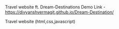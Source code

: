 
Travel website ft. Dream-Destinations
Demo Link - https://divyanshvermagit.github.io/Dream-Destination/

Travel website (html,css,javascript)